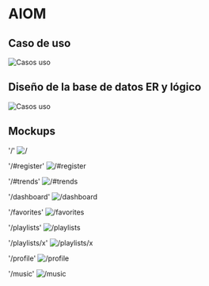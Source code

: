 # AIOM

## Caso de uso

![Casos uso](documentation/AIOM_caso_uso.png)

## Diseño de la base de datos ER y lógico

![Casos uso](documentation/Design-BD-AIOM.png)

## Mockups 

'/'
![/](documentation/index1.png)

'/#register'
![/#register](documentation/Screenshot%20from%202022-04-21%2018-20-18.png)

'/#trends'
![/#trends](documentation/index2.png)

'/dashboard'
![/dashboard](documentation/dashboard.png)

'/favorites'
![/favorites](documentation/favorites.png)

'/playlists'
![/playlists](documentation/playlists.png)

'/playlists/x'
![/playlists/x](documentation/playlist_songs.png)

'/profile'
![/profile](documentation/profile.png)

'/music'
![/music](documentation/music.png)